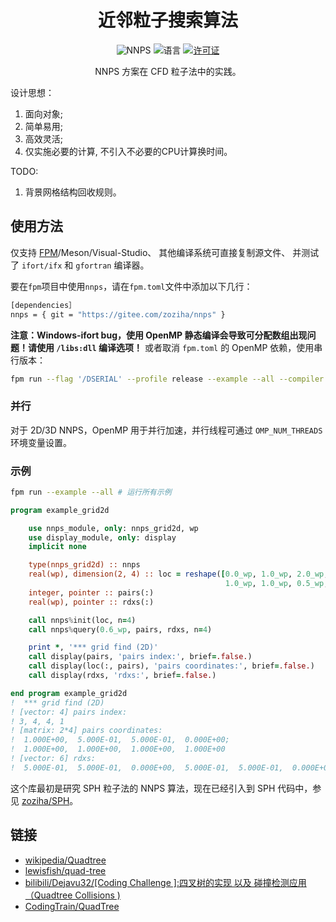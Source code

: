 <div align='center'>

# 近邻粒子搜索算法

![NNPS](https://img.shields.io/badge/NNPS-v1.3.0-blueviolet)
![语言](https://img.shields.io/badge/-Fortran-734f96?logo=fortran&logoColor=white)
[![许可证](https://img.shields.io/badge/License-MIT-pink)](LICENSE)

NNPS 方案在 CFD 粒子法中的实践。

</div>

设计思想：
1. 面向对象;
2. 简单易用;
3. 高效灵活;
4. 仅实施必要的计算, 不引入不必要的CPU计算换时间。

TODO:
1. 背景网格结构回收规则。

## 使用方法

仅支持 [FPM]((https://github.com/fortran-lang/fpm))/Meson/Visual-Studio、
其他编译系统可直接复制源文件、
并测试了 `ifort/ifx` 和 `gfortran` 编译器。

要在`fpm`项目中使用`nnps`，请在`fpm.toml`文件中添加以下几行：

```sh
[dependencies］
nnps = { git = "https://gitee.com/zoziha/nnps" }
```

**注意：Windows-ifort bug，使用 OpenMP 静态编译会导致可分配数组出现问题！请使用 `/libs:dll` 编译选项！**
或者取消 `fpm.toml` 的 OpenMP 依赖，使用串行版本：
```sh
fpm run --flag '/DSERIAL' --profile release --example --all --compiler ifort
```

### 并行

对于 2D/3D NNPS，OpenMP 用于并行加速，并行线程可通过 `OMP_NUM_THREADS` 环境变量设置。

### 示例

```sh
fpm run --example --all # 运行所有示例
```

```fortran
program example_grid2d

    use nnps_module, only: nnps_grid2d, wp
    use display_module, only: display
    implicit none

    type(nnps_grid2d) :: nnps
    real(wp), dimension(2, 4) :: loc = reshape([0.0_wp, 1.0_wp, 2.0_wp, 1.5_wp, &
                                                1.0_wp, 1.0_wp, 0.5_wp, 1.0_wp], [2, 4])
    integer, pointer :: pairs(:)
    real(wp), pointer :: rdxs(:)

    call nnps%init(loc, n=4)
    call nnps%query(0.6_wp, pairs, rdxs, n=4)

    print *, '*** grid find (2D)'
    call display(pairs, 'pairs index:', brief=.false.)
    call display(loc(:, pairs), 'pairs coordinates:', brief=.false.)
    call display(rdxs, 'rdxs:', brief=.false.)

end program example_grid2d
!  *** grid find (2D)
! [vector: 4] pairs index:
! 3, 4, 4, 1
! [matrix: 2*4] pairs coordinates:
!  1.000E+00,  5.000E-01,  5.000E-01,  0.000E+00;
!  1.000E+00,  1.000E+00,  1.000E+00,  1.000E+00
! [vector: 6] rdxs:
!  5.000E-01,  5.000E-01,  0.000E+00,  5.000E-01,  5.000E-01,  0.000E+00
```

这个库最初是研究 SPH 粒子法的 NNPS 算法，现在已经引入到 SPH 代码中，参见 [zoziha/SPH](https://github.com/zoziha/SPH)。

## 链接

+ [wikipedia/Quadtree](https://en.wikipedia.org/wiki/Quadtree)
+ [lewisfish/quad-tree](https://github.com/lewisfish/quad-trees)
+ [bilibili/Dejavu32/[Coding Challenge ]:四叉树的实现 以及 碰撞检测应用（Quadtree Collisions )](https://www.bilibili.com/video/BV1ub411S7N5?spm_id_from=333.999.0.0)
+ [CodingTrain/QuadTree](https://github.com/CodingTrain/QuadTree)